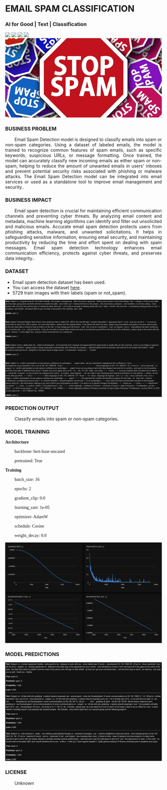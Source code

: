 # EMAIL SPAM CLASSIFICATION
### AI for Good | Text | Classification

![](https://github.com/h2oai/HT-Catalog/blob/1432be958ab3f41b67c57c241b946b4a3d4699e1/Assets/DL_Models/50_Email%20Spam%20Detection/cover.png)
![](https://github.com/h2oai/HT-Catalog/blob/1432be958ab3f41b67c57c241b946b4a3d4699e1/Assets/DL_Models/50_Email%20Spam%20Detection/cover.jpg)
![](https://github.com/h2oai/HT-Catalog/blob/1432be958ab3f41b67c57c241b946b4a3d4699e1/Assets/DL_Models/50_Email%20Spam%20Detection/cover.jpeg)
![](https://github.com/h2oai/HT-Catalog/blob/1432be958ab3f41b67c57c241b946b4a3d4699e1/Assets/DL_Models/50_Email%20Spam%20Detection/cover.webp)
![](https://github.com/h2oai/HT-Catalog/blob/1432be958ab3f41b67c57c241b946b4a3d4699e1/Assets/DL_Models/50_Email%20Spam%20Detection/cover)

### BUSINESS PROBLEM
<p style='text-align: justify; text-indent: 30px;'>Email Spam Detection model is designed to classify emails into spam or non-spam categories. Using a dataset of labeled emails, the model is trained to recognize common features of spam emails, such as specific keywords, suspicious URLs, or message formatting. Once trained, the model can accurately classify new incoming emails as either spam or non-spam, helping to reduce the amount of unwanted emails in users' inboxes and prevent potential security risks associated with phishing or malware attacks. The Email Spam Detection model can be integrated into email services or used as a standalone tool to improve email management and security..</p>

### BUSINESS IMPACT
<p style='text-align: justify; text-indent: 30px;'>Email spam detection is crucial for maintaining efficient communication channels and preventing cyber threats. By analyzing email content and metadata, machine learning algorithms can identify and filter out unsolicited and malicious emails. Accurate email spam detection protects users from phishing attacks, malware, and unwanted solicitations. It helps in safeguarding sensitive information, ensuring email security, and maintaining productivity by reducing the time and effort spent on dealing with spam messages. Email spam detection technology enhances email communication efficiency, protects against cyber threats, and preserves data integrity..</p>

### DATASET
- Email spam detection dataset has been used.
- You can access the dataset [here](s3://apac-cds/ht_datasets/text_classification/email_spam_classification.csv).
- 5729 train images with their labels (spam or not_spam).

![train data](https://github.com/h2oai/HT-Catalog/blob/1432be958ab3f41b67c57c241b946b4a3d4699e1/Assets/DL_Models/50_Email%20Spam%20Detection/train%20data.png)

### PREDICTION OUTPUT
<p style='text-align: justify; text-indent: 30px;'>Classify emails into spam or non-spam categories.</p>

### MODEL TRAINING
<p style='font-family:JackInput Regular;'><b>Architecture</b></p>
<p style='text-align: justify; text-indent: 30px;font-family:JackInput Regular;'>backbone: bert-base-uncased</p>
<p style='text-align: justify; text-indent: 30px;font-family:JackInput Regular;'>pretrained: True</p>

<p style='font-family:JackInput Regular;'><b>Training</b></p>
<p style='text-align: justify; text-indent: 30px;font-family:JackInput Regular;'>batch_size: 16</p>
<p style='text-align: justify; text-indent: 30px;font-family:JackInput Regular;'>epochs: 2</p>
<p style='text-align: justify; text-indent: 30px;font-family:JackInput Regular;'>gradient_clip: 0.0</p>
<p style='text-align: justify; text-indent: 30px;font-family:JackInput Regular;'>learning_rate: 1e-05</p>
<p style='text-align: justify; text-indent: 30px;font-family:JackInput Regular;'>optimizer: AdamW</p>
<p style='text-align: justify; text-indent: 30px;font-family:JackInput Regular;'>schedule: Cosine</p>
<p style='text-align: justify; text-indent: 30px;font-family:JackInput Regular;'>weight_decay: 0.0</p>

![chart](https://github.com/h2oai/HT-Catalog/blob/1432be958ab3f41b67c57c241b946b4a3d4699e1/Assets/DL_Models/50_Email%20Spam%20Detection/chart.png)

### MODEL PREDICTIONS

![Validation Predictions](https://github.com/h2oai/HT-Catalog/blob/1432be958ab3f41b67c57c241b946b4a3d4699e1/Assets/DL_Models/50_Email%20Spam%20Detection/Validation%20Predictions.png)

### LICENSE
<p style='text-align: justify; text-indent: 30px;'>Unknown</p>
    